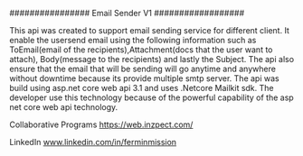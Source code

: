 ################ Email Sender V1 ################## 

This api was created to support email sending service for different client. It enable the usersend email using the following 
information such as ToEmail(email of the recipients),Attachment(docs that the user want to attach), Body(message to the recipients) 
and lastly the Subject. The api also ensure that the email that will be sending will go anytime and anywhere without downtime because
its provide multiple smtp server. The api was build using asp.net core web api 3.1 and uses .Netcore Mailkit sdk. The developer use
this technology because of the powerful capability of the asp net core web api technology.



Collaborative Programs
https://web.inzpect.com/

LinkedIn 
www.linkedin.com/in/ferminmission
